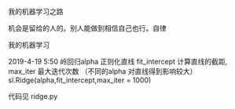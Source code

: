 我的机器学习之路

机会是留给的人的。别人能做到相信自己也行。自律

我的机器学习

2019-4-19 5:50 岭回归alpha 正则化直线  fit_intercept 计算直线的截距, max_iter 最大迭代次数 （不同的alpha 对直线得到影响较大）
sl.Ridge(alpha,fit_intercept,max_iter = 1000)

代码见 ridge.py 
